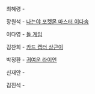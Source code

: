 최혜령 - 

장원석 - [나는야 포켓몬 마스터 이다솜](https://www.acmicpc.net/problem/1620)

이다영 - [돌 게임](https://www.acmicpc.net/problem/9655)

김찬희 - [카드 캡터 상근이](https://www.acmicpc.net/problem/5587)

박정환 - [귀여운 라이언](https://www.acmicpc.net/problem/15565)

신재안 - 

김진석 - 

